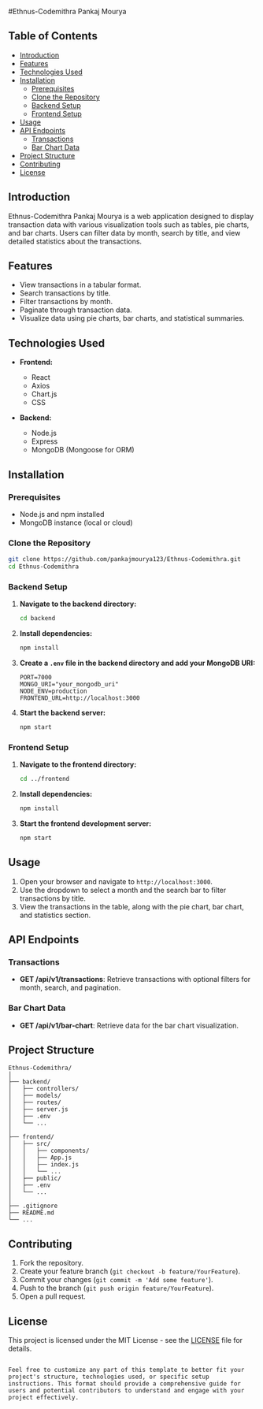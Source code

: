 


#Ethnus-Codemithra Pankaj Mourya

## Table of Contents

- [Introduction](#introduction)
- [Features](#features)
- [Technologies Used](#technologies-used)
- [Installation](#installation)
  - [Prerequisites](#prerequisites)
  - [Clone the Repository](#clone-the-repository)
  - [Backend Setup](#backend-setup)
  - [Frontend Setup](#frontend-setup)
- [Usage](#usage)
- [API Endpoints](#api-endpoints)
  - [Transactions](#transactions)
  - [Bar Chart Data](#bar-chart-data)
- [Project Structure](#project-structure)
- [Contributing](#contributing)
- [License](#license)

## Introduction

Ethnus-Codemithra Pankaj Mourya is a web application designed to display transaction data with various visualization tools such as tables, pie charts, and bar charts. Users can filter data by month, search by title, and view detailed statistics about the transactions.

## Features

- View transactions in a tabular format.
- Search transactions by title.
- Filter transactions by month.
- Paginate through transaction data.
- Visualize data using pie charts, bar charts, and statistical summaries.

## Technologies Used

- **Frontend:**
  - React
  - Axios
  - Chart.js
  - CSS

- **Backend:**
  - Node.js
  - Express
  - MongoDB (Mongoose for ORM)

## Installation

### Prerequisites

- Node.js and npm installed
- MongoDB instance (local or cloud)

### Clone the Repository

```bash
git clone https://github.com/pankajmourya123/Ethnus-Codemithra.git
cd Ethnus-Codemithra
```

### Backend Setup

1. **Navigate to the backend directory:**

   ```bash
   cd backend
   ```

2. **Install dependencies:**

   ```bash
   npm install
   ```

3. **Create a `.env` file in the backend directory and add your MongoDB URI:**

   ```plaintext
   PORT=7000
   MONGO_URI="your_mongodb_uri"
   NODE_ENV=production
   FRONTEND_URL=http://localhost:3000
   ```

4. **Start the backend server:**

   ```bash
   npm start
   ```

### Frontend Setup

1. **Navigate to the frontend directory:**

   ```bash
   cd ../frontend
   ```

2. **Install dependencies:**

   ```bash
   npm install
   ```

3. **Start the frontend development server:**

   ```bash
   npm start
   ```

## Usage

1. Open your browser and navigate to `http://localhost:3000`.
2. Use the dropdown to select a month and the search bar to filter transactions by title.
3. View the transactions in the table, along with the pie chart, bar chart, and statistics section.

## API Endpoints

### Transactions

- **GET /api/v1/transactions**: Retrieve transactions with optional filters for month, search, and pagination.

### Bar Chart Data

- **GET /api/v1/bar-chart**: Retrieve data for the bar chart visualization.

## Project Structure

```plaintext
Ethnus-Codemithra/
│
├── backend/
│   ├── controllers/
│   ├── models/
│   ├── routes/
│   ├── server.js
│   ├── .env
│   └── ...
│
├── frontend/
│   ├── src/
│   │   ├── components/
│   │   ├── App.js
│   │   ├── index.js
│   │   └── ...
│   ├── public/
│   ├── .env
│   └── ...
│
├── .gitignore
├── README.md
└── ...
```

## Contributing

1. Fork the repository.
2. Create your feature branch (`git checkout -b feature/YourFeature`).
3. Commit your changes (`git commit -m 'Add some feature'`).
4. Push to the branch (`git push origin feature/YourFeature`).
5. Open a pull request.

## License

This project is licensed under the MIT License - see the [LICENSE](LICENSE) file for details.
```

Feel free to customize any part of this template to better fit your project's structure, technologies used, or specific setup instructions. This format should provide a comprehensive guide for users and potential contributors to understand and engage with your project effectively.
